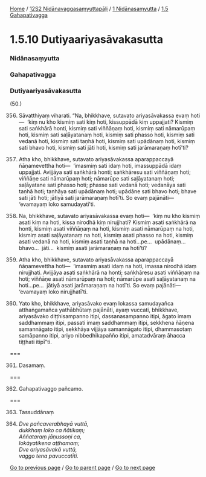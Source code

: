 
[Home](/) / [12S2 Nidānavaggasaṃyuttapāḷi](/tipitaka/12S2.md) / [1 Nidānasaṃyutta](/tipitaka/12S2/1.md) / [1.5 Gahapativagga](/tipitaka/12S2/1/1.5.md)

# 1.5.10 Dutiyaariyasāvakasutta

### Nidānasaṃyutta

### Gahapativagga

### Dutiyaariyasāvakasutta

(50.)

356. Sāvatthiyaṃ viharati. “Na, bhikkhave, sutavato ariyasāvakassa evaṃ hoti—  ‘kiṃ nu kho kismiṃ sati kiṃ hoti, kissuppādā kiṃ uppajjati? Kismiṃ sati saṅkhārā honti, kismiṃ sati viññāṇaṃ hoti, kismiṃ sati nāmarūpaṃ hoti, kismiṃ sati saḷāyatanaṃ hoti, kismiṃ sati phasso hoti, kismiṃ sati vedanā hoti, kismiṃ sati taṇhā hoti, kismiṃ sati upādānaṃ hoti, kismiṃ sati bhavo hoti, kismiṃ sati jāti hoti, kismiṃ sati jarāmaraṇaṃ hotī’ti?

357. Atha kho, bhikkhave, sutavato ariyasāvakassa aparappaccayā ñāṇamevettha hoti—  ‘imasmiṃ sati idaṃ hoti, imassuppādā idaṃ uppajjati. Avijjāya sati saṅkhārā honti; saṅkhāresu sati viññāṇaṃ hoti; viññāṇe sati nāmarūpaṃ hoti; nāmarūpe sati saḷāyatanaṃ hoti; saḷāyatane sati phasso hoti; phasse sati vedanā hoti; vedanāya sati taṇhā hoti; taṇhāya sati upādānaṃ hoti; upādāne sati bhavo hoti; bhave sati jāti hoti; jātiyā sati jarāmaraṇaṃ hotī’ti. So evaṃ pajānāti—  ‘evamayaṃ loko samudayatī’ti.

358. Na, bhikkhave, sutavato ariyasāvakassa evaṃ hoti—  ‘kiṃ nu kho kismiṃ asati kiṃ na hoti, kissa nirodhā kiṃ nirujjhati? Kismiṃ asati saṅkhārā na honti, kismiṃ asati viññāṇaṃ na hoti, kismiṃ asati nāmarūpaṃ na hoti, kismiṃ asati saḷāyatanaṃ na hoti, kismiṃ asati phasso na hoti, kismiṃ asati vedanā na hoti, kismiṃ asati taṇhā na hoti…pe…  upādānaṃ…  bhavo…  jāti…  kismiṃ asati jarāmaraṇaṃ na hotī’ti?

359. Atha kho, bhikkhave, sutavato ariyasāvakassa aparappaccayā ñāṇamevettha hoti—  ‘imasmiṃ asati idaṃ na hoti, imassa nirodhā idaṃ nirujjhati. Avijjāya asati saṅkhārā na honti; saṅkhāresu asati viññāṇaṃ na hoti; viññāṇe asati nāmarūpaṃ na hoti; nāmarūpe asati saḷāyatanaṃ na hoti…pe…  jātiyā asati jarāmaraṇaṃ na hotī’ti. So evaṃ pajānāti—  ‘evamayaṃ loko nirujjhatī’ti.

360. Yato kho, bhikkhave, ariyasāvako evaṃ lokassa samudayañca atthaṅgamañca yathābhūtaṃ pajānāti, ayaṃ vuccati, bhikkhave, ariyasāvako diṭṭhisampanno itipi, dassanasampanno itipi, āgato imaṃ saddhammaṃ itipi, passati imaṃ saddhammaṃ itipi, sekkhena ñāṇena samannāgato itipi, sekkhāya vijjāya samannāgato itipi, dhammasotaṃ samāpanno itipi, ariyo nibbedhikapañño itipi, amatadvāraṃ āhacca tiṭṭhati itipī”ti.

===

361. Dasamaṃ.



===

362. Gahapativaggo pañcamo.



===

363. Tassuddānaṃ



364. _Dve pañcaverabhayā vuttā,_  
_dukkhaṃ loko ca ñātikaṃ;_  
_Aññataraṃ jāṇussoṇi ca,_  
_lokāyatikena aṭṭhamaṃ;_  
_Dve ariyasāvakā vuttā,_  
_vaggo tena pavuccatīti._  


[Go to previous page](/tipitaka/12S2/1/1.5/1.5.9.md) / [Go to parent page](/tipitaka/12S2/1/1.5.md) / [Go to next page](/tipitaka/12S2/1/1.6.md)


